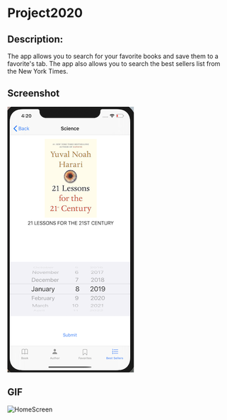 # Project2020

## Description: 

The app allows you to search for your favorite books and save them to a favorite's tab. The app also allows you to search the best sellers list from the New York Times.


## Screenshot

![HomeScreen](Assets/HomeScreen3.png)

##  GIF


![HomeScreen](Assets/BookAPIProject.gif)
